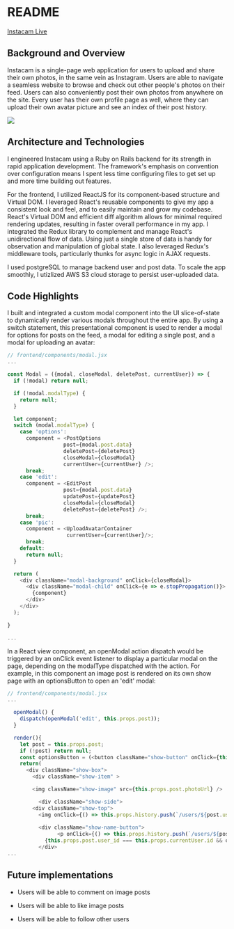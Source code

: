 # README

[Instacam Live](https://instacam-1.herokuapp.com/)

## Background and Overview

Instacam is a single-page web application for users to upload and share their own photos, in the same vein as Instagram. Users are able to navigate a seamless website to browse and check out other people's photos on their feed. Users can also conveniently post their own photos from anywhere on the site. Every user has their own profile page as well, where they can upload their own avatar picture and see an index of their post history.

![](app/assets/images/demo-ic.gif)


## Architecture and Technologies

I engineered Instacam using a Ruby on Rails backend for its strength in rapid application development. The framework's emphasis on convention over configuration means I spent less time configuring files to get set up and more time building out features. 

For the frontend, I utilized ReactJS for its component-based structure and Virtual DOM. I leveraged React's reusable components to give my app a consistent look and feel, and to easily maintain and grow my codebase. React's Virtual DOM and efficient diff algorithm allows for minimal required rendering updates, resulting in faster overall performance in my app. I integrated the Redux library to complement and manage React's unidirectional flow of data. Using just a single store of data is handy for observation and manipulation of global state. I also leveraged Redux's middleware tools, particularly thunks for async logic in AJAX requests.

I used postgreSQL to manage backend user and post data. To scale the app smoothly, I utizlized AWS S3 cloud storage to persist user-uploaded data. 

## Code Highlights

I built and integrated a custom modal component into the UI slice-of-state to dynamically render various modals throughout the entire app. By using a switch statement, this presentational component is used to render a modal for options for posts on the feed, a modal for editing a single post, and a modal for uploading an avatar: 

```javascript
// frontend/components/modal.jsx
...

const Modal = ({modal, closeModal, deletePost, currentUser}) => {
  if (!modal) return null;

  if (!modal.modalType) {
    return null;
  }

  let component;
  switch (modal.modalType) {
    case 'options':
      component = <PostOptions 
                  post={modal.post.data} 
                  deletePost={deletePost} 
                  closeModal={closeModal}
                  currentUser={currentUser} />;
      break;
    case 'edit':
      component = <EditPost
                  post={modal.post.data}
                  updatePost={updatePost}
                  closeModal={closeModal} 
                  deletePost={deletePost} />;
      break;
    case 'pic':
      component = <UploadAvatarContainer 
                   currentUser={currentUser}/>;
      break;
    default:
      return null;
  }

  return (
    <div className="modal-background" onClick={closeModal}>
      <div className="modal-child" onClick={e => e.stopPropagation()}>
        {component}
      </div>
    </div>
  );

}

...
```
In a React view component, an openModal action dispatch would be triggered by an onClick event listener to display a particular modal on the page, depending on the modalType dispatched with the action. For example, in this component an image post is rendered on its own show page with an optionsButton to open an 'edit' modal:
```javascript
// frontend/components/modal.jsx
...

  openModal() {
    dispatch(openModal('edit', this.props.post));
  }

  render(){
    let post = this.props.post;
    if (!post) return null;
    const optionsButton = (<button className="show-button" onClick={this.openModal} >...</button>)
    return(
      <div className="show-box">
        <div className="show-item" >

        <img className="show-image" src={this.props.post.photoUrl} />

          <div className="show-side">
        <div className="show-top">
          <img onClick={() => this.props.history.push(`/users/${post.user_id}`)} className="profile-pic" src={this.props.post.avatarUrl} />
          
          <div className="show-name-button">
                <p onClick={() => this.props.history.push(`/users/${post.user_id}`)} className="avatar-name" >{this.props.post.username}</p>
            {this.props.post.user_id === this.props.currentUser.id && optionsButton}
          </div>
...
```


## Future implementations

* Users will be able to comment on image posts

* Users will be able to like image posts

* Users will be able to follow other users


